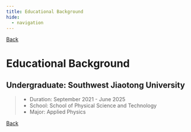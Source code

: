 ```yaml
---
title: Educational Background
hide:
  - navigation
---
```


[Back](../experience.md)

# Educational Background

## Undergraduate: Southwest Jiaotong University

> - Duration: September 2021 - June 2025
> - School: School of Physical Science and Technology
> - Major: Applied Physics

<div id="transcript-container-en" 
     data-pdf-loader
     data-pdf-src="../academic_transcript.pdf"
     data-language="en"
     data-prompt-text="Undergraduate transcript file is large (PDF format). Do you want to load it?" 
     data-button-text="View Transcript">
</div>

[Back](../experience.md)
